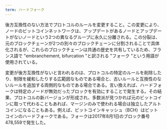 ```yaml
---
term: ハードフォーク
---
```

後方互換性のない方法でプロトコルのルールを変更すること。この変更により、ノードのビットコインネットワークは、アップデートがあるノードとアップデートがないノードという2つの異なるグループに永久に分離される。この分裂は、元のブロックチェーンが2つの別々のブロックチェーンに分割されることで具体化されるが、これらのブロックチェーンは共通の歴史を共有しているため、フランス語で "embranchement, bifurcation "と訳される "フォーク "という用語が使用されている。

変更が後方互換性がないと言われるのは、プロトコルの特定のルールを削除したり、制限を緩和したりする広範囲なものである場合と、古いルールと互換性のないルールを追加する両側的なものである場合である。言い換えれば、ハードフォークは特定のノードが無効だったブロックを有効にすることで発生する。その結果、プロトコルの新バージョンが形成され、多数派が見つかれば元のビットコインに取って代わることもあれば、マージンのみで使われる場合は独立したアルトコインになることもある。例えば、ビットコインキャッシュ（BCH）はビットコインのハードフォークである。フォークは2017年8月1日のブロック番号478,559で発生した。